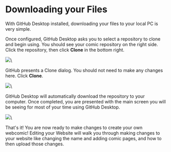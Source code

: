 # Downloading your Files

With GitHub Desktop installed, downloading your files to your local PC is very simple.

Once configured, GitHub Desktop asks you to select a repository to clone and begin using. You should see your comic repository on the right side. Click the repository, then click **Clone** in the bottom right.

![](https://raw.githubusercontent.com/ryanvilbrandt/comic\_git/docs/docs/img/gitcomic09-clone-repo.jpeg)\


GitHub presents a Clone dialog. You should not need to make any changes here. Click **Clone**.

![](https://raw.githubusercontent.com/ryanvilbrandt/comic\_git/docs/docs/img/gitcomic10-clone-repo-url.jpeg)\


GitHub Desktop will automatically download the repository to your computer. Once completed, you are presented with the main screen you will be seeing for most of your time using GitHub Desktop.

![](https://raw.githubusercontent.com/ryanvilbrandt/comic\_git/docs/docs/img/uploading\_your\_comic/no\_changes.png)\


That's it! You are now ready to make changes to create your own webcomic! Editing your Website will walk you through making changes to your website like changing the name and adding comic pages, and how to then upload those changes.
